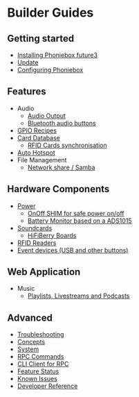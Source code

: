 # Builder Guides

## Getting started

* [Installing Phoniebox future3](./installation.md)
* [Update](./update.md)
* [Configuring Phoniebox](./configuration.md)

## Features

* Audio
  * [Audio Output](./audio.md)
  * [Bluetooth audio buttons](./bluetooth-audio-buttons.md)
* [GPIO Recipes](./gpio.md)
* [Card Database](./card-database.md)
  * [RFID Cards synchronisation](./components/synchronisation/rfidcards.md)
* [Auto Hotspot](./autohotspot.md)
* File Management
  * [Network share / Samba](./samba.md)

## Hardware Components

* [Power](./components/power/)
  * [OnOff SHIM for safe power on/off](./components/power/onoff-shim.md)
  * [Battery Monitor based on a ADS1015](./components/power/batterymonitor.md)
* [Soundcards](./components/soundcards/)
  * [HiFiBerry Boards](./components/soundcards/hifiberry.md)
* [RFID Readers](./../developers/rfid/README.md)
* [Event devices (USB and other buttons)](./event-devices.md)

## Web Application

* Music
  * [Playlists, Livestreams and Podcasts](./webapp/playlists-livestreams-podcasts.md)

## Advanced

* [Troubleshooting](./troubleshooting.md)
* [Concepts](./concepts.md)
* [System](./system.md)
* [RPC Commands](./rpc-commands.md)
* [CLI Client for RPC](./cli-client.md)
* [Feature Status](../developers/status.md)
* [Known Issues](../developers/known-issues.md)
* [Developer Reference](../developers/README.md)

